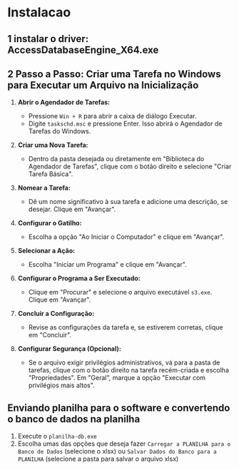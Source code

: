 # Instalacao

## 1 instalar o driver: AccessDatabaseEngine_X64.exe
## 2 Passo a Passo: Criar uma Tarefa no Windows para Executar um Arquivo na Inicialização

1. **Abrir o Agendador de Tarefas:**
   - Pressione `Win + R` para abrir a caixa de diálogo Executar.
   - Digite `taskschd.msc` e pressione Enter. Isso abrirá o Agendador de Tarefas do Windows.

2. **Criar uma Nova Tarefa:**
   - Dentro da pasta desejada ou diretamente em "Biblioteca do Agendador de Tarefas", clique com o botão direito e selecione "Criar Tarefa Básica".

3. **Nomear a Tarefa:**
   - Dê um nome significativo à sua tarefa e adicione uma descrição, se desejar. Clique em "Avançar".

4. **Configurar o Gatilho:**
   - Escolha a opção "Ao Iniciar o Computador" e clique em "Avançar".

5. **Selecionar a Ação:**
   - Escolha "Iniciar um Programa" e clique em "Avançar".

6. **Configurar o Programa a Ser Executado:**
   - Clique em "Procurar" e selecione o arquivo executável `s3.exe`. Clique em "Avançar".

7. **Concluir a Configuração:**
   - Revise as configurações da tarefa e, se estiverem corretas, clique em "Concluir".

8. **Configurar Segurança (Opcional):**
   - Se o arquivo exigir privilégios administrativos, vá para a pasta de tarefas, clique com o botão direito na tarefa recém-criada e escolha "Propriedades". Em "Geral", marque a opção "Executar com privilégios mais altos".

## Enviando planilha para o software e convertendo o banco de dados na planilha

1. Execute o `planilha-db.exe`
1. Escolha umas das opções que deseja fazer `Carregar a PLANILHA para o Banco de Dados` (selecione o xlsx) ou `Salvar Dados do Banco para a PLANILHA` (selecione a pasta para salvar o arquivo xlsx)
